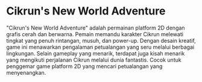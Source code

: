 # Cikrun's New World Adventure
"Cikrun's New World Adventure" adalah permainan platform 2D dengan grafis cerah dan berwarna. Pemain memandu karakter Cikrun melewati tingkat yang penuh rintangan, musuh, dan power-up. Dengan desain kreatif, game ini menawarkan pengalaman petualangan yang seru melalui berbagai lingkungan. Selain gameplay yang menarik, terdapat juga kisah menarik yang mengikuti perjalanan Cikrun melalui dunia fantastis. Cocok untuk penggemar game platform 2D yang mencari petualangan yang menyenangkan.
